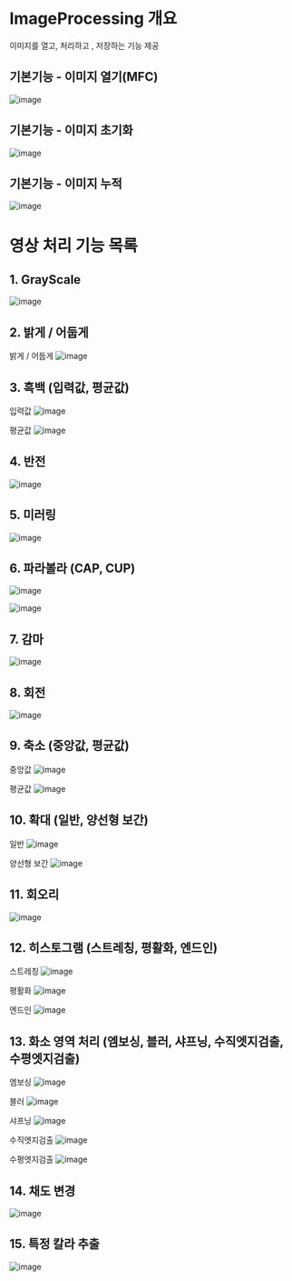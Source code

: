 # ImageProcessing 개요

이미지를 열고, 처리하고 , 저장하는 기능 제공





## 기본기능 - 이미지 열기(MFC)

![image](https://github.com/user-attachments/assets/c86827ce-41e4-4f98-afca-7bd1473ca562)


## 기본기능 - 이미지 초기화

![image](https://github.com/user-attachments/assets/7ceb99e0-37a5-4281-a78c-c32749725bd4)


## 기본기능 - 이미지 누적

![image](https://github.com/user-attachments/assets/140425e8-1381-4fc2-bd1d-0e7673c7aaa8)






# 영상 처리 기능 목록


## 1. GrayScale




   ![image](https://github.com/user-attachments/assets/a62d6740-0186-4ded-a316-8593cc6245d0)



## 2. 밝게 / 어둡게




   밝게 / 어둡게
   ![image](https://github.com/user-attachments/assets/5f202ab2-2654-4ae4-8fc7-bc0de075eb06)



## 3. 흑백 (입력값, 평균값)




   입력값
   ![image](https://github.com/user-attachments/assets/ebc81be3-a7a9-4885-ae23-3caacad0cea6)


   평균값
   ![image](https://github.com/user-attachments/assets/40f27b8e-8a98-4da2-b285-5e5e438c8fea)



## 4. 반전




   ![image](https://github.com/user-attachments/assets/d7b2e786-1b9e-48f7-9b11-f7d8c8e05ead)



## 5. 미러링




   ![image](https://github.com/user-attachments/assets/9322295c-b3db-4741-a981-b320cbd18eae)



## 6. 파라볼라 (CAP, CUP)




   ![image](https://github.com/user-attachments/assets/311351af-9297-4f42-b8d4-6c093716123c)
   
   ![image](https://github.com/user-attachments/assets/951f59ae-1dbb-48cc-800c-2e7b2ecec714)



## 7. 감마




   ![image](https://github.com/user-attachments/assets/d8b6e48c-64e7-4186-8eaa-defb4f36ba4c)



## 8. 회전




   ![image](https://github.com/user-attachments/assets/8f1d6efb-7c9c-4d7a-9971-39c25185f44b)



## 9. 축소 (중앙값, 평균값)




   중앙값
   ![image](https://github.com/user-attachments/assets/cf9b6e81-f5bd-4b47-bf93-829e10e71c50)




   평균값
   ![image](https://github.com/user-attachments/assets/2e4e42a3-8e9d-4dfc-8c5d-96a766bb7c8d)

   

## 10. 확대 (일반, 양선형 보간)




   일반
   ![image](https://github.com/user-attachments/assets/1a339c8a-5c3b-4d20-a47d-2bb166d03bdd)





   양선형 보간
   ![image](https://github.com/user-attachments/assets/563ce34c-4654-45d3-91de-5f8915a01531)



## 11. 회오리




   ![image](https://github.com/user-attachments/assets/c657d15d-099f-4c54-b941-0febe85def24)



## 12. 히스토그램 (스트레칭, 평활화, 엔드인)




   스트레칭
   ![image](https://github.com/user-attachments/assets/717c51da-ec03-4050-825a-eaa1e8611b6e)




   평활화
   ![image](https://github.com/user-attachments/assets/1b604f40-6feb-4425-8be2-66ae11c130cc)




   엔드인
   ![image](https://github.com/user-attachments/assets/dec3c777-4760-4e46-8ae0-71a42d440ce9)



## 13. 화소 영역 처리 (엠보싱, 블러, 샤프닝, 수직엣지검출, 수평엣지검출)




   엠보싱
   ![image](https://github.com/user-attachments/assets/81c4f802-1dbb-41e4-8979-1501311c0ba3)




   블러
   ![image](https://github.com/user-attachments/assets/6cab595f-ca3a-4414-b954-7735b1f9fb66)




   샤프닝
   ![image](https://github.com/user-attachments/assets/f7df852d-ce29-43c7-bade-fc9d218730fc)




   수직엣지검출
   ![image](https://github.com/user-attachments/assets/aa307606-3e64-473a-bfaa-964cbea7d531)




   수평엣지검출
   ![image](https://github.com/user-attachments/assets/c6f6c605-644d-45d4-8a78-c09b9a94bcfc)



## 14. 채도 변경




   ![image](https://github.com/user-attachments/assets/cf9b9838-6a12-49e8-b66e-948a089135f9)



## 15. 특정 칼라 추출




   ![image](https://github.com/user-attachments/assets/e041d275-ed42-4b86-a3ce-ddb4487df2fb)


